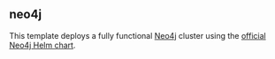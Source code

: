 ## neo4j

This template deploys a fully functional [Neo4j](https://neo4j.com) cluster
using the [official Neo4j Helm chart](https://helm.neo4j.com/neo4j).
